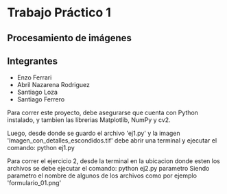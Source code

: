 # Trabajo Práctico 1
## Procesamiento de imágenes
## Integrantes
- Enzo Ferrari
- Abril Nazarena Rodriguez
- Santiago Loza
- Santiago Ferrero

Para correr este proyecto, debe asegurarse que cuenta con Python instalado, y tambien las librerias Matplotlib, NumPy y cv2.

Luego, desde donde se guardo el archivo 'ej1.py' y la imagen 'Imagen_con_detalles_escondidos.tif' debe abrir una terminal y ejecutar el comando:
  python ej1.py

Para correr el ejercicio 2, desde la terminal en la ubicacion donde esten los archivos se debe ejecutar el comando:
  python ej2.py parametro
Siendo parametro el nombre de algunos de los archivos como por ejemplo 'formulario_01.png'
